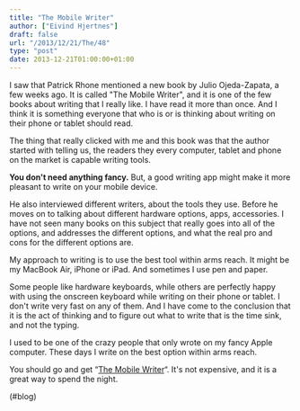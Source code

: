 ```yaml
---
title: "The Mobile Writer"
author: ["Eivind Hjertnes"]
draft: false
url: "/2013/12/21/The/48"
type: "post"
date: 2013-12-21T01:00:00+01:00
---
```


I saw that Patrick Rhone mentioned a new book by Julio Ojeda-Zapata, a
few weeks ago. It is called "The Mobile Writer", and it is one of the
few books about writing that I really like. I have read it more than
once. And I think it is something everyone that who is or is thinking
about writing on their phone or tablet should read.

The thing that really clicked with me and this book was that the author
started with telling us, the readers they every computer, tablet and
phone on the market is capable writing tools.

**You don't need anything fancy.** But, a good writing app might make it
more pleasant to write on your mobile device.

He also interviewed different writers, about the tools they use. Before
he moves on to talking about different hardware options, apps,
accessories. I have not seen many books on this subject that really goes
into all of the options, and addresses the different options, and what
the real pro and cons for the different options are.

My approach to writing is to use the best tool within arms reach. It
might be my MacBook Air, iPhone or iPad. And sometimes I use pen and
paper.

Some people like hardware keyboards, while others are perfectly happy
with using the onscreen keyboard while writing on their phone or tablet.
I don't write very fast on any of them. And I have come to the
conclusion that it is the act of thinking and to figure out what to
write that is the time sink, and not the typing.

I used to be one of the crazy people that only wrote on my fancy Apple
computer. These days I write on the best option within arms reach.

You should go and get
“[The Mobile Writer](http://www.ojezap.com/books/the-mobile-writer/)“.
It's not expensive, and it is a great way to spend the night.

(#blog)
